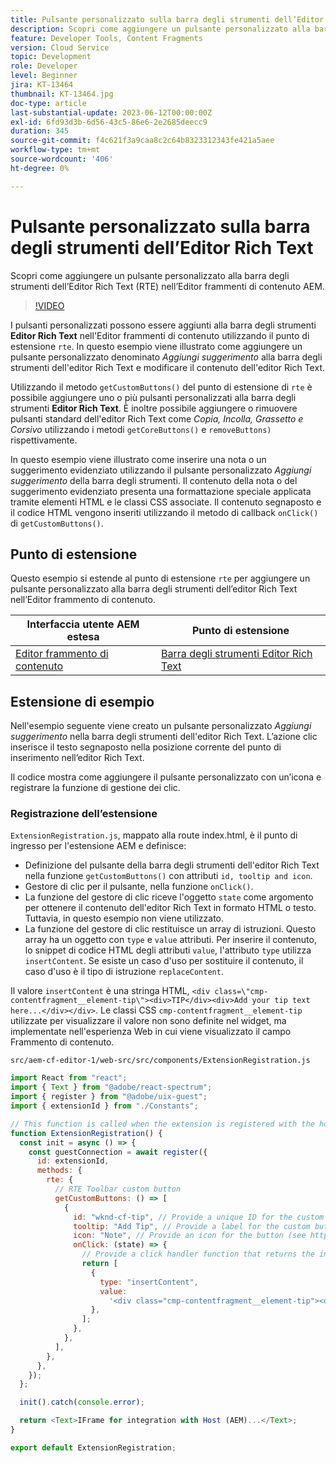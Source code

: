 ```yaml
---
title: Pulsante personalizzato sulla barra degli strumenti dell’Editor Rich Text
description: Scopri come aggiungere un pulsante personalizzato alla barra degli strumenti dell’Editor Rich Text (RTE) nell’Editor frammenti di contenuto AEM
feature: Developer Tools, Content Fragments
version: Cloud Service
topic: Development
role: Developer
level: Beginner
jira: KT-13464
thumbnail: KT-13464.jpg
doc-type: article
last-substantial-update: 2023-06-12T00:00:00Z
exl-id: 6fd93d3b-6d56-43c5-86e6-2e2685deecc9
duration: 345
source-git-commit: f4c621f3a9caa8c2c64b8323312343fe421a5aee
workflow-type: tm+mt
source-wordcount: '406'
ht-degree: 0%

---
```


# Pulsante personalizzato sulla barra degli strumenti dell’Editor Rich Text

Scopri come aggiungere un pulsante personalizzato alla barra degli strumenti dell’Editor Rich Text (RTE) nell’Editor frammenti di contenuto AEM.

>[!VIDEO](https://video.tv.adobe.com/v/3420768?quality=12&learn=on)

I pulsanti personalizzati possono essere aggiunti alla barra degli strumenti **Editor Rich Text** nell&#39;Editor frammenti di contenuto utilizzando il punto di estensione `rte`. In questo esempio viene illustrato come aggiungere un pulsante personalizzato denominato _Aggiungi suggerimento_ alla barra degli strumenti dell&#39;editor Rich Text e modificare il contenuto dell&#39;editor Rich Text.

Utilizzando il metodo `getCustomButtons()` del punto di estensione di `rte` è possibile aggiungere uno o più pulsanti personalizzati alla barra degli strumenti **Editor Rich Text**. È inoltre possibile aggiungere o rimuovere pulsanti standard dell&#39;editor Rich Text come _Copia, Incolla, Grassetto e Corsivo_ utilizzando i metodi `getCoreButtons()` e `removeButtons)` rispettivamente.

In questo esempio viene illustrato come inserire una nota o un suggerimento evidenziato utilizzando il pulsante personalizzato _Aggiungi suggerimento_ della barra degli strumenti. Il contenuto della nota o del suggerimento evidenziato presenta una formattazione speciale applicata tramite elementi HTML e le classi CSS associate. Il contenuto segnaposto e il codice HTML vengono inseriti utilizzando il metodo di callback `onClick()` di `getCustomButtons()`.

## Punto di estensione

Questo esempio si estende al punto di estensione `rte` per aggiungere un pulsante personalizzato alla barra degli strumenti dell’editor Rich Text nell’Editor frammento di contenuto.

| Interfaccia utente AEM estesa | Punto di estensione |
| ------------------------ | --------------------- | 
| [Editor frammento di contenuto](https://developer.adobe.com/uix/docs/services/aem-cf-editor/) | [Barra degli strumenti Editor Rich Text](https://developer.adobe.com/uix/docs/services/aem-cf-editor/api/rte-toolbar/) |

## Estensione di esempio

Nell&#39;esempio seguente viene creato un pulsante personalizzato _Aggiungi suggerimento_ nella barra degli strumenti dell&#39;editor Rich Text. L’azione clic inserisce il testo segnaposto nella posizione corrente del punto di inserimento nell’editor Rich Text.

Il codice mostra come aggiungere il pulsante personalizzato con un’icona e registrare la funzione di gestione dei clic.

### Registrazione dell’estensione

`ExtensionRegistration.js`, mappato alla route index.html, è il punto di ingresso per l&#39;estensione AEM e definisce:

+ Definizione del pulsante della barra degli strumenti dell&#39;editor Rich Text nella funzione `getCustomButtons()` con attributi `id, tooltip and icon`.
+ Gestore di clic per il pulsante, nella funzione `onClick()`.
+ La funzione del gestore di clic riceve l&#39;oggetto `state` come argomento per ottenere il contenuto dell&#39;editor Rich Text in formato HTML o testo. Tuttavia, in questo esempio non viene utilizzato.
+ La funzione del gestore di clic restituisce un array di istruzioni. Questo array ha un oggetto con `type` e `value` attributi. Per inserire il contenuto, lo snippet di codice HTML degli attributi `value`, l&#39;attributo `type` utilizza `insertContent`. Se esiste un caso d&#39;uso per sostituire il contenuto, il caso d&#39;uso è il tipo di istruzione `replaceContent`.

Il valore `insertContent` è una stringa HTML, `<div class=\"cmp-contentfragment__element-tip\"><div>TIP</div><div>Add your tip text here...</div></div>`. Le classi CSS `cmp-contentfragment__element-tip` utilizzate per visualizzare il valore non sono definite nel widget, ma implementate nell&#39;esperienza Web in cui viene visualizzato il campo Frammento di contenuto.


`src/aem-cf-editor-1/web-src/src/components/ExtensionRegistration.js`

```javascript
import React from "react";
import { Text } from "@adobe/react-spectrum";
import { register } from "@adobe/uix-guest";
import { extensionId } from "./Constants";

// This function is called when the extension is registered with the host and runs in an iframe in the Content Fragment Editor browser window.
function ExtensionRegistration() {
  const init = async () => {
    const guestConnection = await register({
      id: extensionId,
      methods: {
        rte: {
          // RTE Toolbar custom button
          getCustomButtons: () => [
            {
              id: "wknd-cf-tip", // Provide a unique ID for the custom button
              tooltip: "Add Tip", // Provide a label for the custom button
              icon: "Note", // Provide an icon for the button (see https://spectrum.adobe.com/page/icons/ for a list of available icons)
              onClick: (state) => {
                // Provide a click handler function that returns the instructions array with type and value. This example inserts the HTML snippet for TIP content.
                return [
                  {
                    type: "insertContent",
                    value:
                      '<div class="cmp-contentfragment__element-tip"><div>TIP</div><div>Add your tip text here...</div></div>',
                  },
                ];
              },
            },
          ],
        },
      },
    });
  };

  init().catch(console.error);

  return <Text>IFrame for integration with Host (AEM)...</Text>;
}

export default ExtensionRegistration;
```
